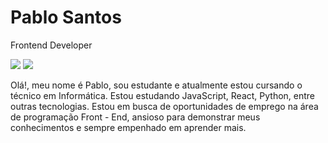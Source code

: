 # Pablo Santos

Frontend Developer

<a href="https://www.linkedin.com/in/pablo-santos-25773025b/" target="_blank"><img src="https://img.shields.io/badge/-LinkedIn-%230077B5?style=for-the-badge&logo=linkedin&logoColor=white" target="_blank"></a> 
<a href = "mailto:pablomoreirasantos.hp@gmail.com"><img src="https://img.shields.io/badge/-Gmail-%23333?style=for-the-badge&logo=gmail&logoColor=white" target="_blank"></a>

Olá!, meu nome é Pablo, sou estudante e atualmente estou cursando o técnico em Informática. Estou estudando JavaScript, React, Python, entre outras tecnologias. Estou em busca de oportunidades de emprego na área de programação Front - End, ansioso para demonstrar meus conhecimentos e sempre empenhado em aprender mais.
